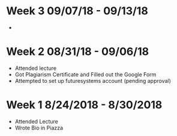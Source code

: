 # Week 3 09/07/18 - 09/13/18
* 
# Week 2 08/31/18 - 09/06/18
* Attended lecture
* Got Plagiarism Certificate and Filled out the Google Form
* Attempted to set up futuresystems account (pending approval)
# Week 1 8/24/2018 - 8/30/2018
* Attended Lecture
* Wrote Bio in Piazza

